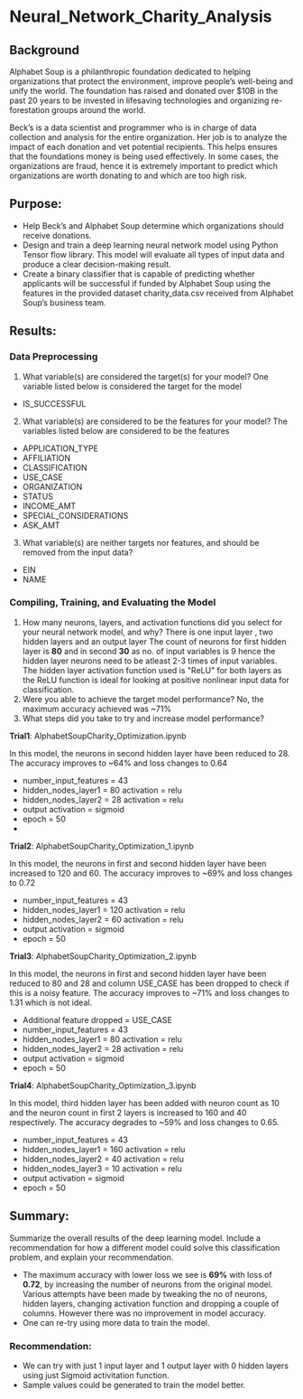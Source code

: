 # Neural_Network_Charity_Analysis

## Background
Alphabet Soup is a philanthropic foundation dedicated to helping organizations that protect the environment, improve people’s well-being and unify the world. The foundation has raised and donated over $10B in the past 20 years to be invested in lifesaving technologies and organizing re-forestation groups around the world. 

Beck’s is a data scientist and programmer who is in charge of data collection and analysis for the entire organization. Her job is to analyze the impact of each donation and vet potential recipients. This helps ensures that the foundations money is being used effectively.
In some cases, the organizations are fraud, hence it is extremely important to predict which organizations are worth donating to and which are too high risk.

## Purpose:
- Help Beck’s and Alphabet Soup determine which organizations should receive donations.
- Design and train a deep learning neural network model using Python Tensor flow library. This model will evaluate all types of input data and produce a clear decision-making result.
- Create a binary classifier that is capable of predicting whether applicants will be successful if funded by Alphabet Soup using the features in the provided dataset charity_data.csv received from Alphabet Soup’s business team.

##  Results:

### Data Preprocessing
1. What variable(s) are considered the target(s) for your model?
   One variable listed below is considered the target for the model
  - IS_SUCCESSFUL
   
2. What variable(s) are considered to be the features for your model?
  The variables listed below are considered to be the features

  - APPLICATION_TYPE          
  - AFFILIATION                 
  - CLASSIFICATION            
  - USE_CASE                    
  - ORGANIZATION                
  - STATUS                       
  - INCOME_AMT                   
  - SPECIAL_CONSIDERATIONS       
  - ASK_AMT                   

3. What variable(s) are neither targets nor features, and should be removed from the input data?
  - EIN
  - NAME
  
  
### Compiling, Training, and Evaluating the Model
1. How many neurons, layers, and activation functions did you select for your neural network model, and why?
There is one input layer , two hidden layers and an output layer
The count of neurons for first hidden layer is **80** and in second **30** as no. of input variables is 9 hence the hidden layer neurons need to be atleast 2-3 times of input variables. The hidden layer activation function used is "ReLU" for both layers as the ReLU function is ideal for looking at positive nonlinear input data for classification. 
2. Were you able to achieve the target model performance?
   No, the maximum accuracy achieved was ~71%
3. What steps did you take to try and increase model performance?

**Trial1**: AlphabetSoupCharity_Optimization.ipynb

In this model, the neurons in second hidden layer have been reduced to 28. The accuracy improves to ~64% and loss changes to 0.64
-  number_input_features = 43
-  hidden_nodes_layer1 = 80 activation = relu
-  hidden_nodes_layer2 = 28 activation = relu
-  output activation = sigmoid
-  epoch = 50
-  
**Trial2**: AlphabetSoupCharity_Optimization_1.ipynb

In this model, the neurons in first and second hidden layer have been increased to 120 and 60. The accuracy improves to ~69% and loss changes to 0.72
-  number_input_features = 43
-  hidden_nodes_layer1 = 120 activation = relu
-  hidden_nodes_layer2 = 60 activation = relu
-  output activation = sigmoid
-  epoch = 50

**Trial3**: AlphabetSoupCharity_Optimization_2.ipynb

In this model, the neurons in first and second hidden layer have been reduced to 80 and 28 and column USE_CASE has been dropped to check if this is a noisy feature. The accuracy improves to ~71% and loss changes to 1.31 which is not ideal. 
-  Additional feature dropped = USE_CASE
-  number_input_features = 43
-  hidden_nodes_layer1 = 80 activation = relu
-  hidden_nodes_layer2 = 28 activation = relu
-  output activation = sigmoid
-  epoch = 50


**Trial4**: AlphabetSoupCharity_Optimization_3.ipynb

In this model, third hidden layer has been added with neuron count as 10 and the neuron count in first 2 layers is increased to 160 and 40 respectively. The accuracy degrades to ~59% and loss changes to 0.65. 

-  number_input_features = 43
-  hidden_nodes_layer1 = 160 activation = relu
-  hidden_nodes_layer2 = 40 activation = relu
-  hidden_nodes_layer3 = 10 activation = relu
-  output activation = sigmoid
-  epoch = 50

## Summary:
Summarize the overall results of the deep learning model. Include a recommendation for how a different model could solve this classification problem, and explain your recommendation.

-  The maximum accuracy with lower loss we see is **69%** with loss of **0.72**, by increasing the number of neurons from the original model. Various attempts have been made by tweaking the no of neurons, hidden layers, changing activation function and dropping a couple of columns. However there was no improvement in model accuracy.
-  One can re-try using more data to train the model.

### Recommendation:
- We can try with just 1 input layer and 1 output layer with 0 hidden layers using just Sigmoid activitation function. 
- Sample values could be generated to train the model better.

